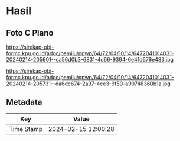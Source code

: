 # Hasil

## Foto C Plano

https://sirekap-obj-formc.kpu.go.id/adcc/pemilu/ppwp/64/72/04/10/14/6472041014031-20240214-205601--ca56d0b3-6831-4d66-9394-6e41d676e483.jpg

https://sirekap-obj-formc.kpu.go.id/adcc/pemilu/ppwp/64/72/04/10/14/6472041014031-20240214-205731--da6dc674-2a97-4ce3-9f50-a90748360b1a.jpg


## Metadata

| Key        | Value               |
| ---------- | ------------------- |
| Time Stamp | 2024-02-15 12:00:28 |



